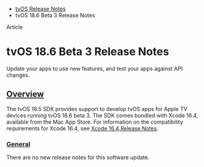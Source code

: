 - [tvOS Release Notes](https://developer.apple.com/documentation/tvos-release-notes)
- tvOS 18.6 Beta 3 Release Notes

Article

# tvOS 18.6 Beta 3 Release Notes

Update your apps to use new features, and test your apps against API changes.

## [Overview](https://developer.apple.com/documentation/tvos-release-notes/tvos-18_6-release-notes#Overview)

The tvOS 18.5 SDK provides support to develop tvOS apps for Apple TV devices running tvOS 18.6 beta 3. The SDK comes bundled with Xcode 16.4, available from the Mac App Store. For information on the compatibility requirements for Xcode 16.4, see [Xcode 16.4 Release Notes](https://developer.apple.com/documentation/Xcode-Release-Notes/xcode-16_4-release-notes).

### [General](https://developer.apple.com/documentation/tvos-release-notes/tvos-18_6-release-notes#General)

There are no new release notes for this software update.
